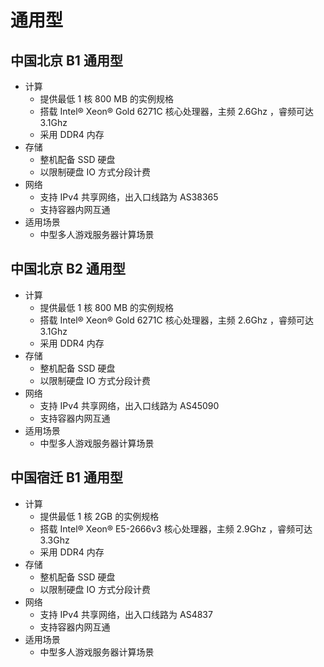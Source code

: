# 通用型

## 中国北京 B1 通用型

 - 计算
     - 提供最低 1 核 800 MB 的实例规格
     - 搭载 Intel®  Xeon®  Gold 6271C 核心处理器，主频 2.6Ghz ，睿频可达 3.1Ghz
     - 采用 DDR4 内存
 - 存储
     - 整机配备 SSD 硬盘
     - 以限制硬盘 IO 方式分段计费
 - 网络
     - 支持 IPv4 共享网络，出入口线路为 AS38365
     - 支持容器内网互通
 - 适用场景
     - 中型多人游戏服务器计算场景

## 中国北京 B2 通用型
 - 计算
     - 提供最低 1 核 800 MB 的实例规格
     - 搭载 Intel®  Xeon®  Gold 6271C 核心处理器，主频 2.6Ghz ，睿频可达 3.1Ghz
     - 采用 DDR4 内存
 - 存储
     - 整机配备 SSD 硬盘
     - 以限制硬盘 IO 方式分段计费
 - 网络
     - 支持 IPv4 共享网络，出入口线路为 AS45090
     - 支持容器内网互通
 - 适用场景
     - 中型多人游戏服务器计算场景

## 中国宿迁 B1 通用型
 - 计算
     - 提供最低 1 核 2GB 的实例规格
     - 搭载 Intel®  Xeon®  E5-2666v3 核心处理器，主频 2.9Ghz ，睿频可达 3.3Ghz
     - 采用 DDR4 内存
 - 存储
     - 整机配备 SSD 硬盘
     - 以限制硬盘 IO 方式分段计费
 - 网络
     - 支持 IPv4 共享网络，出入口线路为 AS4837
     - 支持容器内网互通
 - 适用场景
     - 中型多人游戏服务器计算场景